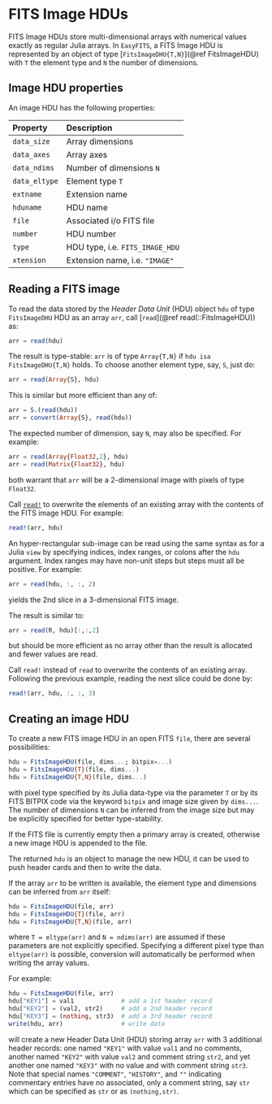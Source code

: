# FITS Image HDUs

FITS Image HDUs store multi-dimensional arrays with numerical values exactly as regular
Julia arrays. In `EasyFITS`, a FITS Image HDU is represented by an object of type
[`FitsImageDHU{T,N}`](@ref FitsImageHDU) with `T` the element type and `N` the number of
dimensions.


## Image HDU properties

An image HDU has the following properties:

| Property      | Description                     |
|:--------------|:--------------------------------|
| `data_size`   | Array dimensions                |
| `data_axes`   | Array axes                      |
| `data_ndims`  | Number of dimensions `N`        |
| `data_eltype` | Element type `T`                |
| `extname`     | Extension name                  |
| `hduname`     | HDU name                        |
| `file`        | Associated i/o FITS file        |
| `number`      | HDU number                      |
| `type`        | HDU type, i.e. `FITS_IMAGE_HDU` |
| `xtension`    | Extension name, i.e. `"IMAGE"`  |


## Reading a FITS image

To read the data stored by the *Header Data Unit* (HDU) object `hdu` of type
`FitsImageDHU` HDU as an array `arr`, call [`read`](@ref read(::FitsImageHDU)) as:

``` julia
arr = read(hdu)
```

The result is type-stable: `arr` is of type `Array{T,N}` if `hdu isa FitsImageDHU{T,N}`
holds. To choose another element type, say, `S`, just do:

``` julia
arr = read(Array{S}, hdu)
```

This is similar but more efficient than any of:

``` julia
arr = S.(read(hdu))
arr = convert(Array{S}, read(hdu))
```

The expected number of dimension, say `N`, may also be specified. For example:

``` julia
arr = read(Array{Float32,2}, hdu)
arr = read(Matrix{Float32}, hdu)
```

both warrant that `arr` will be a 2-dimensional image with pixels of type `Float32`.

Call [`read!`](@ref) to overwrite the elements of an existing array with the contents of
the FITS image HDU. For example:

``` julia
read!(arr, hdu)
```

An hyper-rectangular sub-image can be read using the same syntax as for a Julia `view` by
specifying indices, index ranges, or colons after the `hdu` argument. Index ranges may
have non-unit steps but steps must all be positive. For example:

``` julia
arr = read(hdu, :, :, 2)
```

yields the 2nd slice in a 3-dimensional FITS image.

The result is similar to:

``` julia
arr = read(R, hdu)[:,:,2]
```

but should be more efficient as no array other than the result is allocated and fewer
values are read.

Call `read!` instead of `read` to overwrite the contents of an existing array. Following
the previous example, reading the next slice could be done by:

``` julia
read!(arr, hdu, :, :, 3)
```


## Creating an image HDU

To create a new FITS image HDU in an open FITS `file`, there are several possibilities:

``` julia
hdu = FitsImageHDU(file, dims...; bitpix=...)
hdu = FitsImageHDU{T}(file, dims...)
hdu = FitsImageHDU{T,N}(file, dims...)
```

with pixel type specified by its Julia data-type via the parameter `T` or by its FITS
BITPIX code via the keyword `bitpix` and image size given by `dims...`. The number of
dimensions `N` can be inferred from the image size but may be explicitly specified for
better type-stability.

If the FITS file is currently empty then a primary array is created, otherwise a new image
HDU is appended to the file.

The returned `hdu` is an object to manage the new HDU, it can be used to push header cards
and then to write the data.

If the array `arr` to be written is available, the element type and dimensions can be
inferred from `arr` itself:

``` julia
hdu = FitsImageHDU(file, arr)
hdu = FitsImageHDU{T}(file, arr)
hdu = FitsImageHDU{T,N}(file, arr)
```

where `T = eltype(arr)` and `N = ndims(arr)` are assumed if these parameters are not
explicitly specified. Specifying a different pixel type than `eltype(arr)` is possible,
conversion will automatically be performed when writing the array values.

For example:

``` julia
hdu = FitsImageHDU(file, arr)
hdu["KEY1"] = val1             # add a 1st header record
hdu["KEY2"] = (val2, str2)     # add a 2nd header record
hdu["KEY3"] = (nothing, str3)  # add a 3rd header record
write(hdu, arr)                # write data
```

will create a new Header Data Unit (HDU) storing array `arr` with 3 additional header
records: one named `"KEY1"` with value `val1` and no comments, another named `"KEY2"` with
value `val2` and comment string `str2`, and yet another one named `"KEY3"` with no value
and with comment string `str3`. Note that special names `"COMMENT"`, `"HISTORY"`, and `""`
indicating commentary entries have no associated, only a comment string, say `str` which
can be specified as `str` or as `(nothing,str)`.
